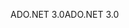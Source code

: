 <span data-ttu-id="8935e-101">ADO.NET 3.0</span><span class="sxs-lookup"><span data-stu-id="8935e-101">ADO.NET 3.0</span></span>